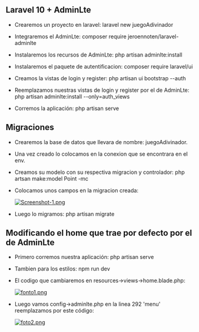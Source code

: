 ## Laravel 10 + AdminLte

- Crearemos un proyecto en laravel: laravel new juegoAdivinador

- Integraremos el AdminLte:
	composer require jeroennoten/laravel-adminlte

- Instalaremos los recursos de AdminLte:
	php artisan adminlte:install

- Instalaremos el paquete de autentificacion:
	composer require laravel/ui

- Creamos la vistas de login y register:
	php artisan ui bootstrap --auth

- Reemplazamos nuestras vistas de login y register por el de AdminLte:
	php artisan adminlte:install --only=auth_views

- Corremos la aplicación: php artisan serve

## Migraciones

- Crearemos la base de datos que llevara de nombre: juegoAdivinador.

- Una vez creado lo colocamos en la conexion que se encontrara en el env.

- Creamos su modelo con su respectiva migracion y controlador: php artsan make:model Point -mc

- Colocamos unos campos en la migracion creada:

    [![Screenshot-1.png](https://i.postimg.cc/ryhn6LkW/Screenshot-1.png)](https://postimg.cc/0rwdmFr2)

- Luego lo migramos: php artisan migrate

## Modificando el home que trae por defecto por el de AdminLte

- Primero corremos nuestra aplicación: php artisan serve

- Tambien para los estilos: npm run dev

- El codigo que cambiaremos en resources->views->home.blade.php:

    [![fonto1.png](https://i.postimg.cc/sxds5Qc1/fonto1.png)](https://postimg.cc/YG35HSTw)

- Luego vamos config->adminlte.php en la linea 292 'menu' reemplazamos por este código:

    [![foto2.png](https://i.postimg.cc/JzydZ1TB/foto2.png)](https://postimg.cc/DSTgKK32)


